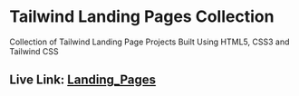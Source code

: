 # Tailwind Landing Pages Collection


Collection of Tailwind Landing Page Projects Built Using HTML5, CSS3 and Tailwind CSS


## Live Link: [Landing_Pages](https://enthr.github.io/Tailwind_Landing_Pages/)